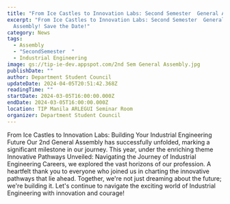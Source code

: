 ```yaml
---
title: "From Ice Castles to Innovation Labs: Second Semester  General Assembly"
excerpt: "From Ice Castles to Innovation Labs: Second Semester  General
  Assembly! Save the Date!"
category: News
tags:
  - Assembly
  - "SecondSemester  "
  - Industrial Engineering
image: gs://tip-ie-dev.appspot.com/2nd Sem General Assembly.jpg
publishDate: ""
author: Department Student Council
updateDate: 2024-04-05T20:51:42.368Z
readingTime: ""
startDate: 2024-03-05T16:00:00.000Z
endDate: 2024-03-05T16:00:00.000Z
location: TIP Manila ARLEGUI Seminar Room
organizer: Department Student Council
---
```

<!--StartFragment-->

From Ice Castles to Innovation Labs: Building Your Industrial Engineering Future Our 2nd General Assembly has successfully unfolded, marking a significant milestone in our journey. This year, under the enriching theme Innovative Pathways Unveiled: Navigating the Journey of Industrial Engineering Careers, we explored the vast horizons of our profession. A heartfelt thank you to everyone who joined us in charting the innovative pathways that lie ahead. Together, we're not just dreaming about the future; we're building it. Let's continue to navigate the exciting world of Industrial Engineering with innovation and courage!

<!--EndFragment-->